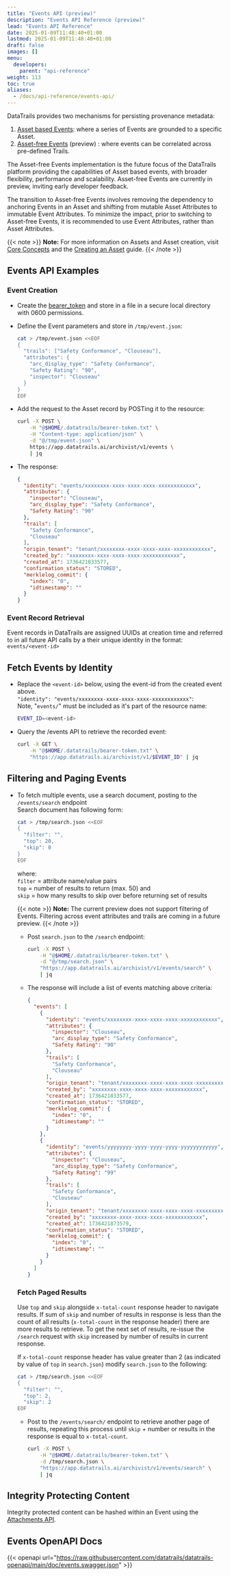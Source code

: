 ```yaml
---
title: "Events API (preview)"
description: "Events API Reference (preview)"
lead: "Events API Reference"
date: 2025-01-09T11:48:40+01:00
lastmod: 2025-01-09T11:48:40+01:00
draft: false
images: []
menu: 
  developers:
    parent: "api-reference"
weight: 113
toc: true
aliases: 
  - /docs/api-reference/events-api/
---
```

DataTrails provides two mechanisms for persisting provenance metadata:

1. [Asset based Events](/developers/api-reference/asset-events-api): where a series of Events are grounded to a specific Asset.
1. [Asset-free Events](/developers/api-reference/events-api) (preview) : where events can be correlated across pre-defined Trails.

The Asset-free Events implementation is the future focus of the DataTrails platform providing the capabilities of Asset based events, with broader flexibility, performance and scalability.
Asset-free Events are currently in preview, inviting early developer feedback.

The transition to Asset-free Events involves removing the dependency to anchoring Events in an Asset and shifting from mutable Asset Attributes to immutable Event Attributes.
To minimize the impact, prior to switching to Asset-free Events, it is recommended to use Event Attributes, rather than Asset Attributes.

{{< note >}}
**Note:** For more information on Assets and Asset creation, visit [Core Concepts](/platform/overview/core-concepts/#assets) and the [Creating an Asset](/platform/overview/creating-an-asset/) guide.
{{< /note >}}

## Events API Examples

### Event Creation

- Create the [bearer_token](/developers/developer-patterns/getting-access-tokens-using-app-registrations) and store in a file in a secure local directory with 0600 permissions.
- Define the Event parameters and store in `/tmp/event.json`:

  ```bash
  cat > /tmp/event.json <<EOF
  {
    "trails": ["Safety Conformance", "Clouseau"],
    "attributes": {
      "arc_display_type": "Safety Conformance",
      "Safety Rating": "90",
      "inspector": "Clouseau"
    }
  }
  EOF
  ```

- Add the request to the Asset record by POSTing it to the resource:

  ```bash
  curl -X POST \
      -H "@$HOME/.datatrails/bearer-token.txt" \
      -H "Content-type: application/json" \
      -d "@/tmp/event.json" \
      https://app.datatrails.ai/archivist/v1/events \
      | jq
  ```

- The response:

  ```json
  {
    "identity": "events/xxxxxxxx-xxxx-xxxx-xxxx-xxxxxxxxxxxx",
    "attributes": {
      "inspector": "Clouseau",
      "arc_display_type": "Safety Conformance",
      "Safety Rating": "90"
    },
    "trails": [
      "Safety Conformance",
      "Clouseau"
    ],
    "origin_tenant": "tenant/xxxxxxxx-xxxx-xxxx-xxxx-xxxxxxxxxxxx",
    "created_by": "xxxxxxxx-xxxx-xxxx-xxxx-xxxxxxxxxxxx",
    "created_at": 1736421833577,
    "confirmation_status": "STORED",
    "merklelog_commit": {
      "index": "0",
      "idtimestamp": ""
    }
  }
  ```

### Event Record Retrieval

Event records in DataTrails are assigned UUIDs at creation time and referred to in all future API calls by a their unique identity in the format: `events/<event-id>`

## Fetch Events by Identity

- Replace the `<event-id>` below, using the event-id from the created event above.  
  `"identity": "events/xxxxxxxx-xxxx-xxxx-xxxx-xxxxxxxxxxxx"`:  
  Note, "`events/`" must be included as it's part of the resource name:

  ```bash
  EVENT_ID=<event-id>
  ```

- Query the /events API to retrieve the recorded event:

  ```bash
  curl -X GET \
      -H "@$HOME/.datatrails/bearer-token.txt" \
      "https://app.datatrails.ai/archivist/v1/$EVENT_ID" | jq
  ```

## Filtering and Paging Events

- To fetch multiple events, use a search document, posting to the `/events/search` endpoint  
  Search document has following form:

  ```bash
  cat > /tmp/search.json <<EOF
  {
    "filter": "",
    "top": 20,
    "skip": 0
  }
  EOF
  ```

  where:  
  `filter` = attribute name/value pairs  
  `top` = number of results to return (max. 50) and  
  `skip` = how many results to skip over before returning set of results

  {{< note >}}
  **Note:** The current preview does not support filtering of Events.
  Filtering across event attributes and trails are coming in a future preview.
  {{< /note >}}

  - Post `search.json` to the `/search` endpoint:

    ```bash
    curl -X POST \
        -H "@$HOME/.datatrails/bearer-token.txt" \
        -d "@/tmp/search.json" \
        "https://app.datatrails.ai/archivist/v1/events/search" \
        | jq
    ```

  - The response will include a list of events matching above criteria:

    ```json
    {
      "events": [
        {
          "identity": "events/xxxxxxxx-xxxx-xxxx-xxxx-xxxxxxxxxxxx",
          "attributes": {
            "inspector": "Clouseau",
            "arc_display_type": "Safety Conformance",
            "Safety Rating": "90"
          },
          "trails": [
            "Safety Conformance",
            "Clouseau"
          ],
          "origin_tenant": "tenant/xxxxxxxx-xxxx-xxxx-xxxx-xxxxxxxxxxxx",
          "created_by": "xxxxxxxx-xxxx-xxxx-xxxx-xxxxxxxxxxxx",
          "created_at": 1736421833577,
          "confirmation_status": "STORED",
          "merklelog_commit": {
            "index": "0",
            "idtimestamp": ""
          }
        },
        {
          "identity": "events/yyyyyyyy-yyyy-yyyy-yyyy-yyyyyyyyyyyy",
          "attributes": {
            "inspector": "Clouseau",
            "arc_display_type": "Safety Conformance",
            "Safety Rating": "99"
          },
          "trails": [
            "Safety Conformance",
            "Clouseau"
          ],
          "origin_tenant": "tenant/xxxxxxxx-xxxx-xxxx-xxxx-xxxxxxxxxxxx",
          "created_by": "xxxxxxxx-xxxx-xxxx-xxxx-xxxxxxxxxxxx",
          "created_at": 1736421873579,
          "confirmation_status": "STORED",
          "merklelog_commit": {
            "index": "0",
            "idtimestamp": ""
          }
        }
      ]
    }
    ```

  ### Fetch Paged Results

  Use `top` and `skip` alongside `x-total-count` response header to navigate results.
  If sum of `skip` and number of results in response is less than the count of all results (`x-total-count` in the response header) there are more results to retrieve.
  To get the next set of results, re-issue the `/search` request with `skip` increased by number of results in current response.

  If `x-total-count` response header has value greater than 2 (as indicated by value of `top` in `search.json`) modify `search.json` to the following:

  ```bash
  cat > /tmp/search.json <<EOF
  {
    "filter": "",
    "top": 2,
    "skip": 2
  EOF
  ```

  - Post to the `/events/search/` endpoint to retrieve another page of results, repeating this process until `skip` + number or results in the response is equal to `x-total-count`.

    ```bash
    curl -X POST \
        -H "@$HOME/.datatrails/bearer-token.txt" \
        -d /tmp/search.json \
        "https://app.datatrails.ai/archivist/v1/events/search" \
        | jq
    ```

## Integrity Protecting Content

Integrity protected content can be hashed within an Event using the [Attachments API](/developers/api-reference/attachments-api/).

## Events OpenAPI Docs

{{< openapi url="https://raw.githubusercontent.com/datatrails/datatrails-openapi/main/doc/events.swagger.json" >}}
